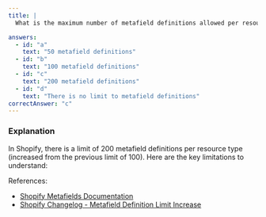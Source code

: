 ```yaml
---
title: |
  What is the maximum number of metafield definitions allowed per resource type in Shopify? 📝

answers:
  - id: "a"
    text: "50 metafield definitions"
  - id: "b"
    text: "100 metafield definitions"
  - id: "c"
    text: "200 metafield definitions"
  - id: "d"
    text: "There is no limit to metafield definitions"
correctAnswer: "c"
---
```


### Explanation

In Shopify, there is a limit of 200 metafield definitions per resource type (increased from the previous limit of 100). Here are the key limitations to understand:

References: 
- [Shopify Metafields Documentation](https://shopify.dev/api/admin-rest/2024-01/resources/metafield)
- [Shopify Changelog - Metafield Definition Limit Increase](https://changelog.shopify.com/posts/increasing-metafield-definition-limit-from-100-to-200)